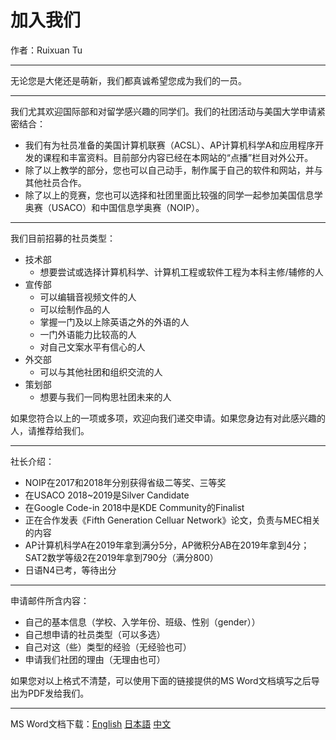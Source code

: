 # 加入我们

作者：Ruixuan Tu

---

无论您是大佬还是萌新，我们都真诚希望您成为我们的一员。

---

我们尤其欢迎国际部和对留学感兴趣的同学们。我们的社团活动与美国大学申请紧密结合：

- 我们有为社员准备的美国计算机联赛（ACSL）、AP计算机科学A和应用程序开发的课程和丰富资料。目前部分内容已经在本网站的“点播”栏目对外公开。
- 除了以上教学的部分，您也可以自己动手，制作属于自己的软件和网站，并与其他社员合作。
- 除了以上的竞赛，您也可以选择和社团里面比较强的同学一起参加美国信息学奥赛（USACO）和中国信息学奥赛（NOIP）。

---

我们目前招募的社员类型：

- 技术部
    - 想要尝试或选择计算机科学、计算机工程或软件工程为本科主修/辅修的人
- 宣传部
    - 可以编辑音视频文件的人
    - 可以绘制作品的人
    - 掌握一门及以上除英语之外的外语的人
    - 一门外语能力比较高的人
    - 对自己文案水平有信心的人
- 外交部
    - 可以与其他社团和组织交流的人
- 策划部
    - 想要与我们一同构思社团未来的人

如果您符合以上的一项或多项，欢迎向我们递交申请。如果您身边有对此感兴趣的人，请推荐给我们。

---

社长介绍：

- NOIP在2017和2018年分别获得省级二等奖、三等奖
- 在USACO 2018~2019是Silver Candidate
- 在Google Code-in 2018中是KDE Community的Finalist
- 正在合作发表《Fifth Generation Celluar Network》论文，负责与MEC相关的内容
- AP计算机科学A在2019年拿到满分5分，AP微积分AB在2019年拿到4分；SAT2数学等级2在2019年拿到790分（满分800）
- 日语N4已考，等待出分

---

申请邮件所含内容：

- 自己的基本信息（学校、入学年份、班级、性别（gender））
- 自己想申请的社员类型（可以多选）
- 自己对这（些）类型的经验（无经验也可）
- 申请我们社团的理由（无理由也可）

如果您对以上格式不清楚，可以使用下面的链接提供的MS Word文档填写之后导出为PDF发给我们。

---

MS Word文档下载：[English](/attachment/news/20190714/Application%20Form.docx) [日本語](/attachment/news/20190714/入部届.docx) [中文](/attachment/news/20190714/申请书.docx)